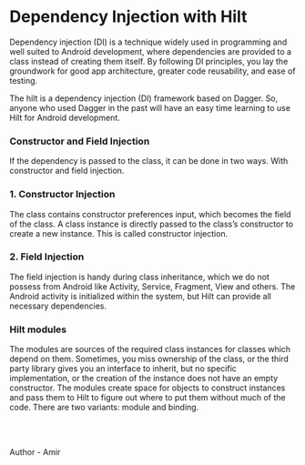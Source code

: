 # Dependency Injection with Hilt

Dependency injection (DI) is a technique widely used in programming and well suited to Android development, where dependencies are provided to a class instead of creating them itself. By following DI principles, you lay the groundwork for good app architecture, greater code reusability, and ease of testing.

The hilt is a dependency injection (DI) framework based on Dagger. So, anyone who used Dagger in the past will have an easy time learning to use Hilt for Android development.

<h3>Constructor and Field Injection</h3>
If the dependency is passed to the class, it can be done in two ways. With constructor and field injection.

<br>

<h3>1. Constructor Injection</h3>
The class contains constructor preferences input, which becomes the field of the class. A class instance is directly passed to the class’s constructor to create a new instance. This is called constructor injection. 

<br>

<h3>2. Field Injection</h3>
The field injection is handy during class inheritance, which we do not possess from Android like Activity, Service, Fragment, View and others. The Android activity is initialized within the system, but Hilt can provide all necessary dependencies.

<br>

<h3>Hilt modules</h3>
The modules are sources of the required class instances for classes which depend on them. Sometimes, you miss ownership of the class, or the third party library gives you an interface to inherit, but no specific implementation, or the creation of the instance does not have an empty constructor. The modules create space for objects to construct instances and pass them to Hilt to figure out where to put them without much of the code. There are two variants: module and binding.

<br><br>

Author - Amir
